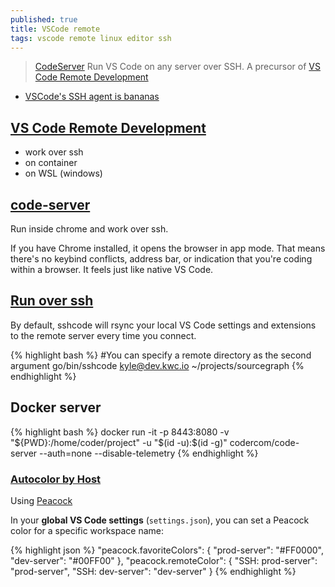 ```yaml
---
published: true
title: VSCode remote
tags: vscode remote linux editor ssh
---
```

>  [CodeServer](https://github.com/cdr/code-server) Run VS Code on any server over SSH. A precursor of [VS Code Remote Development](https://code.visualstudio.com/docs/remote/remote-overview)

- [VSCode's SSH agent is bananas](https://news.ycombinator.com/item?id=42979467)

## [VS Code Remote Development](https://code.visualstudio.com/docs/remote/remote-overview)
- work over ssh
- on container
- on WSL (windows)

## [code-server](https://github.com/cdr/code-server)
Run inside chrome and work over ssh.

If you have Chrome installed, it opens the browser in app mode. That means there's no keybind conflicts, address bar, or indication that you're coding within a browser. It feels just like native VS Code.

## [Run over ssh](https://github.com/cdr/sshcode)

By default, sshcode will rsync your local VS Code settings and extensions to the remote server every time you connect.

{% highlight bash %}
#You can specify a remote directory as the second argument
go/bin/sshcode kyle@dev.kwc.io ~/projects/sourcegraph
{% endhighlight %}

## Docker server

{% highlight bash %}
docker run -it -p 8443:8080 -v "${PWD}:/home/coder/project"  -u "$(id -u):$(id -g)" codercom/code-server --auth=none --disable-telemetry
{% endhighlight %}

### [Autocolor by Host](https://chatgpt.com/share/681c977c-d934-800d-9a5a-1dda473d08e2)

Using [Peacock](https://marketplace.visualstudio.com/items/?itemName=johnpapa.vscode-peacock)

In your **global VS Code settings** (`settings.json`), you can set a Peacock color for a specific workspace name:

{% highlight json %}
"peacock.favoriteColors": {
    "prod-server": "#FF0000",
    "dev-server": "#00FF00"
},
"peacock.remoteColor": {
    "SSH: prod-server": "prod-server",
    "SSH: dev-server": "dev-server"
}
{% endhighlight %}
